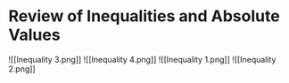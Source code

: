 # Review of Inequalities and Absolute Values

![[Inequality 3.png]]
![[Inequality 4.png]]
![[Inequality 1.png]]
![[Inequality 2.png]]
